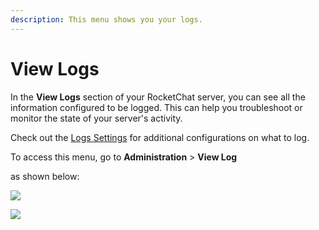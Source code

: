 ```yaml
---
description: This menu shows you your logs.
---
```


# View Logs

In the **View Logs** section of your RocketChat server, you can see all the information configured to be logged. This can help you troubleshoot or monitor the state of your server's activity.

Check out the [Logs Settings](../settings/logs.md) for additional configurations on what to log.

To access this menu, go to **Administration** > **View Log**

as shown below:

![](<../../../.gitbook/assets/2021-11-20\_23-29-48 (1) (1) (1) (2).png>)

![](../../../.gitbook/assets/2021-11-21\_01-58-36.png)
